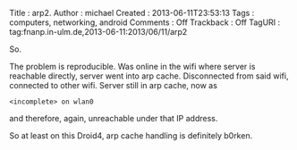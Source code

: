 Title     : arp2.
Author    : michael
Created   : 2013-06-11T23:53:13
Tags      : computers, networking, android
Comments  : Off
Trackback : Off
TagURI    : tag:fnanp.in-ulm.de,2013-06-11:2013/06/11/arp2

So.

The problem is reproducible. Was online in the wifi where server is
reachable directly, server went into arp cache. Disconnected from said
wifi, connected to other wifi. Server still in arp cache, now as 

    <incomplete> on wlan0

and therefore, again, unreachable under that IP address.

So at least on this Droid4, arp cache handling is definitely b0rken.
